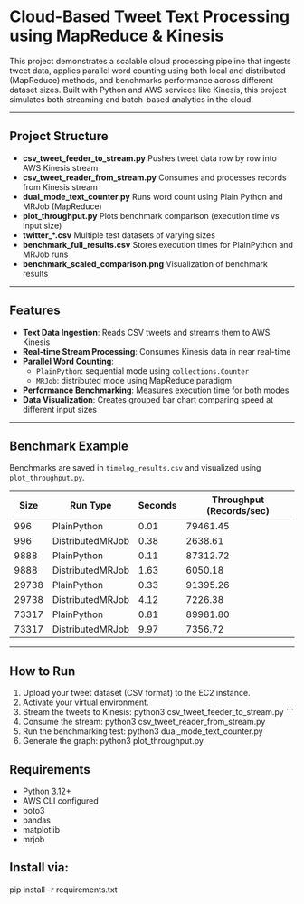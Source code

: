 # Cloud-Based Tweet Text Processing using MapReduce & Kinesis

This project demonstrates a scalable cloud processing pipeline that ingests tweet data, applies parallel word counting using both local and distributed (MapReduce) methods, and benchmarks performance across different dataset sizes. Built with Python and AWS services like Kinesis, this project simulates both streaming and batch-based analytics in the cloud.

---

## Project Structure

- **csv_tweet_feeder_to_stream.py** Pushes tweet data row by row into AWS Kinesis stream
- **csv_tweet_reader_from_stream.py** Consumes and processes records from Kinesis stream
- **dual_mode_text_counter.py** Runs word count using Plain Python and MRJob (MapReduce)
- **plot_throughput.py** Plots benchmark comparison (execution time vs input size)
- **twitter_*.csv** Multiple test datasets of varying sizes
- **benchmark_full_results.csv** Stores execution times for PlainPython and MRJob runs
- **benchmark_scaled_comparison.png** Visualization of benchmark results


---

## Features

- **Text Data Ingestion**: Reads CSV tweets and streams them to AWS Kinesis
- **Real-time Stream Processing**: Consumes Kinesis data in near real-time
- **Parallel Word Counting**:
  - `PlainPython`: sequential mode using `collections.Counter`
  - `MRJob`: distributed mode using MapReduce paradigm
- **Performance Benchmarking**: Measures execution time for both modes
- **Data Visualization**: Creates grouped bar chart comparing speed at different input sizes

---

## Benchmark Example

Benchmarks are saved in `timelog_results.csv` and visualized using `plot_throughput.py`.

| Size   | Run Type         | Seconds | Throughput (Records/sec) |
|--------|------------------|---------|---------------------------|
| 996    | PlainPython      | 0.01    | 79461.45                  |
| 996    | DistributedMRJob | 0.38    | 2638.61                   |
| 9888   | PlainPython      | 0.11    | 87312.72                  |
| 9888   | DistributedMRJob | 1.63    | 6050.18                   |
| 29738  | PlainPython      | 0.33    | 91395.26                  |
| 29738  | DistributedMRJob | 4.12    | 7226.38                   |
| 73317  | PlainPython      | 0.81    | 89981.80                  |
| 73317  | DistributedMRJob | 9.97    | 7356.72                   |

---

## How to Run

1. Upload your tweet dataset (CSV format) to the EC2 instance.
2. Activate your virtual environment.
3. Stream the tweets to Kinesis: python3 csv_tweet_feeder_to_stream.py ```
4. Consume the stream: python3 csv_tweet_reader_from_stream.py
5. Run the benchmarking test: python3 dual_mode_text_counter.py
6. Generate the graph: python3 plot_throughput.py

## Requirements

- Python 3.12+
- AWS CLI configured
- boto3
- pandas
- matplotlib
- mrjob
## Install via:

pip install -r requirements.txt
